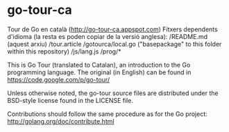 go-tour-ca
==========
Tour de Go en català (http://go-tour-ca.appspot.com)
Fitxers dependents d'idioma (la resta es poden copiar de la versió  anglesa):
/README.md (aquest arxiu)
/tour.article
/gotourca/local.go ("basepackage" to this folder within this repository)
/js/lang.js
/prog/*


This is Go Tour (translated to Catalan), an introduction to the Go programming language.
The original (in English) can be found in https://code.google.com/p/go-tour/

Unless otherwise noted, the go-tour source files are distributed
under the BSD-style license found in the LICENSE file.

Contributions should follow the same procedure as for the Go project:
http://golang.org/doc/contribute.html
